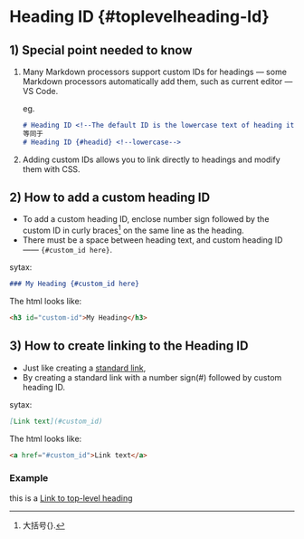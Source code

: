 # Heading ID {#toplevelheading-Id}

## 1) Special point needed to know

1. Many Markdown processors support custom IDs for headings — some Markdown processors automatically add them, such as current editor — VS Code.

    eg.

    ```Markdown
    # Heading ID <!--The default ID is the lowercase text of heading itself —— headingid-->
    等同于
    # Heading ID {#headid} <!--lowercase-->
    ```

2. Adding custom IDs allows you to link directly to headings and modify them with CSS.

## 2) How to add a custom heading ID

- To add a custom heading ID, enclose number sign followed by the custom ID in curly braces[^1] on the same line as the heading.
- There must be a space between heading text, and custom heading ID —— `{#custom_id here}`.

sytax:

```markdown
### My Heading {#custom_id here}
```

The html looks like:

```html
<h3 id="custom-id">My Heading</h3>
```

## 3) How to create linking to the Heading ID

- Just like creating a [standard link]("file://../9.1.Links.md/#links"),
- By creating a standard link with a number sign(#) followed by custom heading ID.

sytax:

```Markdown
[Link text](#custom_id)
```

The html looks like:

```html
<a href="#custom_id">Link text</a>
```

### Example

this is a [Link to top-level heading](#toplevelheading-Id "Also, it can add title as standar Link")

[^1]: 大括号{}.
